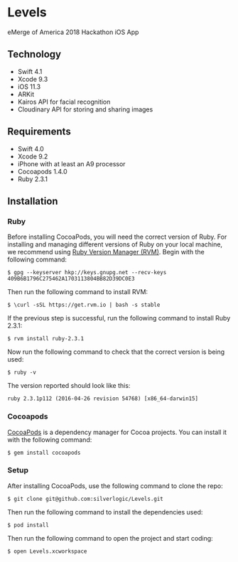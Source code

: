 # Levels
eMerge of America 2018 Hackathon iOS App

## Technology

* Swift 4.1
* Xcode 9.3
* iOS 11.3
* ARKit
* Kairos API for facial recognition
* Cloudinary API for storing and sharing images

## Requirements

* Swift 4.0
* Xcode 9.2
* iPhone with at least an A9 processor
* Cocoapods 1.4.0
* Ruby 2.3.1

## Installation

### Ruby
Before installing CocoaPods, you will need the correct version of Ruby. For installing and managing different versions of Ruby on your local machine, we recommend using [Ruby Version Manager (RVM)](https://rvm.io/). Begin with the following command:
```
$ gpg --keyserver hkp://keys.gnupg.net --recv-keys 409B6B1796C275462A1703113804BB82D39DC0E3
```
Then run the following command to install RVM:
```
$ \curl -sSL https://get.rvm.io | bash -s stable
```
If the previous step is successful, run the following command to install Ruby 2.3.1:
```
$ rvm install ruby-2.3.1
```
Now run the following command to check that the correct version is being used:
```
$ ruby -v
```
The version reported should look like this:
```
ruby 2.3.1p112 (2016-04-26 revision 54768) [x86_64-darwin15]
```

### Cocoapods
[CocoaPods](https://cocoapods.org/) is a dependency manager for Cocoa projects. You can install it with the following command:
```
$ gem install cocoapods
```

### Setup
After installing CocoaPods, use the following command to clone the repo:
```
$ git clone git@github.com:silverlogic/Levels.git
```
Then run the following command to install the dependencies used:
```
$ pod install
```
Then run the following command to open the project and start coding:
```
$ open Levels.xcworkspace
```